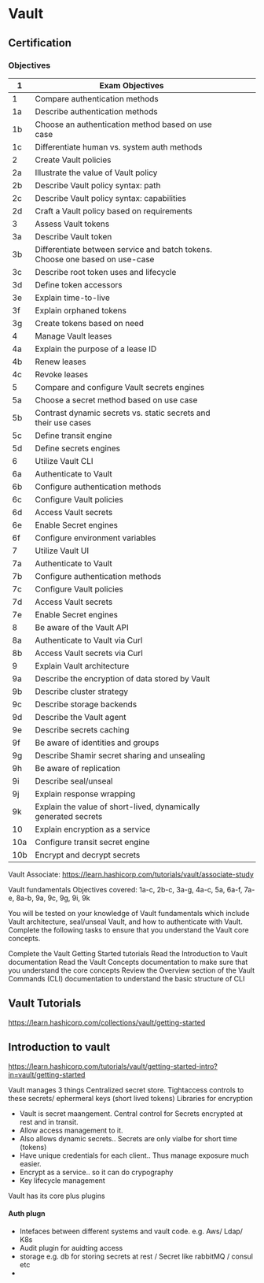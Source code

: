 # Vault

## Certification

### Objectives
| 1  | Exam Objectives                   |   |   |   |
|----|---------------------------------------------------|---|---|---|
| 1	 | Compare authentication methods |   |   |   |
| 1a	 | Describe authentication methods |   |   |   |
| 1b	 | Choose an authentication method based on use case |   |   |   |
| 1c	 | Differentiate human vs. system auth methods |   |   |   |
| 2	 | Create Vault policies |   |   |   |
| 2a	 | Illustrate the value of Vault policy |   |   |   |
| 2b	 | Describe Vault policy syntax: path |   |   |   |
| 2c	 | Describe Vault policy syntax: capabilities |   |   |   |
| 2d	 | Craft a Vault policy based on requirements |   |   |   |
| 3	 | Assess Vault tokens |   |   |   |
| 3a	 | Describe Vault token |   |   |   |
| 3b	 | Differentiate between service and batch tokens. Choose one based on use-case |   |   |   |
| 3c	 | Describe root token uses and lifecycle |   |   |   |
| 3d	 | Define token accessors |   |   |   |
| 3e	 | Explain time-to-live |   |   |   |
| 3f	 | Explain orphaned tokens |   |   |   |
| 3g	 | Create tokens based on need |   |   |   |
| 4	 | Manage Vault leases |   |   |   |
| 4a	 | Explain the purpose of a lease ID |   |   |   |
| 4b	 | Renew leases |   |   |   |
| 4c	 | Revoke leases |   |   |   |
| 5	 | Compare and configure Vault secrets engines |   |   |   |
| 5a	 | Choose a secret method based on use case |   |   |   |
| 5b	 | Contrast dynamic secrets vs. static secrets and their use cases |   |   |   |
| 5c	 | Define transit engine |   |   |   |
| 5d	 | Define secrets engines |   |   |   |
| 6	 | Utilize Vault CLI |   |   |   |
| 6a	 | Authenticate to Vault |   |   |   |
| 6b	 | Configure authentication methods |   |   |   |
| 6c	 | Configure Vault policies |   |   |   |
| 6d	 | Access Vault secrets |   |   |   |
| 6e	 | Enable Secret engines |   |   |   |
| 6f	 | Configure environment variables |   |   |   |
| 7	 | Utilize Vault UI |   |   |   |
| 7a	 | Authenticate to Vault |   |   |   |
| 7b	 | Configure authentication methods |   |   |   |
| 7c	 | Configure Vault policies |   |   |   |
| 7d	 | Access Vault secrets |   |   |   |
| 7e	 | Enable Secret engines |   |   |   |
| 8	 | Be aware of the Vault API |   |   |   |
| 8a	 | Authenticate to Vault via Curl |   |   |   |
| 8b	 | Access Vault secrets via Curl |   |   |   |
| 9	 | Explain Vault architecture |   |   |   |
| 9a	 | Describe the encryption of data stored by Vault |   |   |   |
| 9b	 | Describe cluster strategy |   |   |   |
| 9c	 | Describe storage backends |   |   |   |
| 9d	 | Describe the Vault agent |   |   |   |
| 9e	 | Describe secrets caching |   |   |   |
| 9f	 | Be aware of identities and groups |   |   |   |
| 9g	 | Describe Shamir secret sharing and unsealing |   |   |   |
| 9h	 | Be aware of replication |   |   |   |
| 9i	 | Describe seal/unseal |   |   |   |
| 9j	 | Explain response wrapping |   |   |   |
| 9k	 | Explain the value of short-lived, dynamically generated secrets |   |   |   |
| 10	 | Explain encryption as a service |   |   |   |
| 10a	 | Configure transit secret engine |   |   |   |
| 10b	 | Encrypt and decrypt secrets |   |   |   |


Vault Associate: https://learn.hashicorp.com/tutorials/vault/associate-study

Vault fundamentals
Objectives covered: 1a-c, 2b-c, 3a-g, 4a-c, 5a, 6a-f, 7a-e, 8a-b, 9a, 9c, 9g, 9i, 9k

You will be tested on your knowledge of Vault fundamentals which include Vault architecture, seal/unseal Vault, and how to authenticate with Vault. Complete the following tasks to ensure that you understand the Vault core concepts.

Complete the Vault Getting Started tutorials
Read the Introduction to Vault documentation
Read the Vault Concepts documentation to make sure that you understand the core concepts
Review the Overview section of the Vault Commands (CLI) documentation to understand the basic structure of CLI


## Vault Tutorials
https://learn.hashicorp.com/collections/vault/getting-started


## Introduction to vault
https://learn.hashicorp.com/tutorials/vault/getting-started-intro?in=vault/getting-started

Vault manages 3 things 
Centralized secret store.
Tightaccess controls to these secrets/ ephermeral keys (short lived tokens)
Libraries for encryption

* Vault is secret maangement. Central control for Secrets encrypted at rest and in transit.
* Allow access management to it.
* Also allows dynamic secrets.. Secrets are only vialbe for short time (tokens)
* Have unique credentials for each client.. Thus manage exposure much easier.
* Encrypt as a service.. so it can do crypography
* Key lifecycle management


Vault has its core plus plugins

#### Auth plugn
* Intefaces between different systems and vault code. e.g. Aws/ Ldap/ K8s  
* Audit plugin for auidting access
* storage e.g. db for storing secrets at rest  / Secret like rabbitMQ / consul etc
* 
